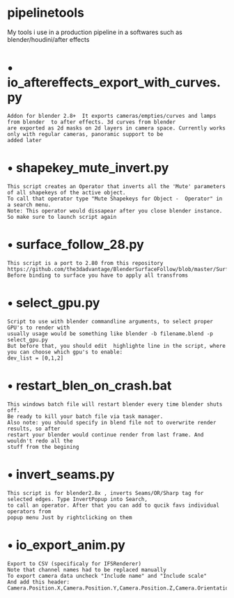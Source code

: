 # pipelinetools
My tools i use in a production pipeline in a softwares such as blender/houdini/after effects

# • io_aftereffects_export_with_curves.py
    Addon for blender 2.8+  It exports cameras/empties/curves and lamps from blender  to after effects. 3d curves from blender
    are exported as 2d masks on 2d layers in camera space. Currently works only with regular cameras, panoramic support to be
    added later 

# • shapekey_mute_invert.py
    This script creates an Operator that inverts all the 'Mute' parameters of all shapekeys of the active object.
    To call that operator type "Mute Shapekeys for Object -  Operator" in a search menu. 
    Note: This operator would dissapear after you close blender instance. So make sure to launch script again
    
# • surface_follow_28.py
    This script is a port to 2.80 from this repository
    https://github.com/the3dadvantage/BlenderSurfaceFollow/blob/master/Surface%20Follow
    Before binding to surface you have to apply all transfroms
# • select_gpu.py
    Script to use with blender commandline arguments, to select proper GPU's to render with
    usually usage would be something like blender -b filename.blend -p select_gpu.py
    But before that, you should edit  highlighte line in the script, where you can choose which gpu's to enable:
    dev_list = [0,1,2]
# • restart_blen_on_crash.bat
    This windows batch file will restart blender every time blender shuts off. 
    Be ready to kill your batch file via task manager. 
    Also note: you should specify in blend file not to overwrite render results, so after
    restart your blender would continue render from last frame. And wouldn't redo all the
    stuff from the begining
# • invert_seams.py
    This script is for blender2.8x , inverts Seams/OR/Sharp tag for selected edges. Type InvertPopup into Search,
    to call an operator. After that you can add to qucik favs individual operators from
    popup menu Just by rightclicking on them
# • io_export_anim.py
    Export to CSV (specificaly for IFSRenderer)
    Note that channel names had to be replaced manually
    To export camera data uncheck "Include name" and "Include scale"
    And add this header:
    Camera.Position.X,Camera.Position.Y,Camera.Position.Z,Camera.Orientation.W,Camera.Orientation.X,Camera.Orientation.Y,Camera.Orientation.Z


